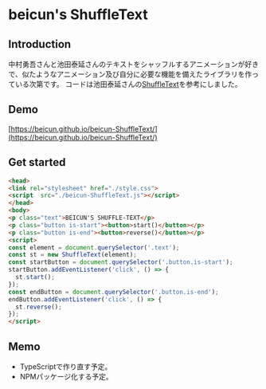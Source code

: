 # beicun's ShuffleText

## Introduction

中村勇吾さんと池田泰延さんのテキストをシャッフルするアニメーションが好きで、似たようなアニメーション及び自分に必要な機能を備えたライブラリを作っている次第です。
コードは池田泰延さんの[ShuffleText](https://github.com/ics-ikeda/shuffle-text)を参考にしました。

## Demo

[https://beicun.github.io/beicun-ShuffleText/](https://beicun.github.io/beicun-ShuffleText/)

## Get started

````html
<head>
<link rel="stylesheet" href="./style.css">
<script  src="./beicun-ShuffleText.js"></script>
</head>
<body>
<p class="text">BEICUN'S SHUFFLE-TEXT</p>
<p class="button is-start"><button>start()</button></p>
<p class="button is-end"><button>reverse()</button></p>
<script>
const element = document.querySelector('.text');
const st = new ShuffleText(element);
const startButton = document.querySelector('.button.is-start');
startButton.addEventListener('click', () => {
  st.start();
});
const endButton = document.querySelector('.button.is-end');
endButton.addEventListener('click', () => {
  st.reverse();
});
</script>
````

## Memo

- TypeScriptで作り直す予定。
- NPMパッケージ化する予定。

